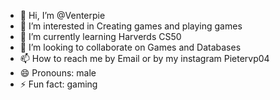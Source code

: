 - 👋 Hi, I’m @Venterpie
- 👀 I’m interested in Creating games and playing games
- 🌱 I’m currently learning Harverds CS50
- 💞️ I’m looking to collaborate on Games and Databases
- 📫 How to reach me by Email or by my instagram Pietervp04
- 😄 Pronouns: male
- ⚡ Fun fact: gaming

<!---
Venterpie/Venterpie is a ✨ special ✨ repository because its `README.md` (this file) appears on your GitHub profile.
You can click the Preview link to take a look at your changes.
--->
